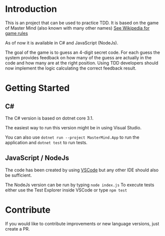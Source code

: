 # Introduction 
This is an project that can be used to practice TDD. 
It is based on the game of Master Mind (also known with many other names)
[See Wikipedia for game rules](https://en.wikipedia.org/wiki/Mastermind_(board_game))

As of now it is available in C# and JavaScript (NodeJs).

The goal of the game is to guess an 4-digit secret code. For each guess the system provides feedback on how many of the guess are actually in the code and how many are at the right position. Using TDD developers should now implement the logic calculating the correct feedback result.

# Getting Started

## C#
The C# version is based on dotnet core 3.1. 

The easiest way to run this version might be in using Visual Studio.

You can also use ```dotnet run --project MasterMind.App``` to run the application and 
```dotnet test``` to run  tests.

## JavaScript / NodeJs
The code has been created by using [VSCode](code.visualstudio.com) but any other IDE should also be sufficient.

The NodeJs version can be run by typing ```node index.js```
To execute tests either use the Test Explorer inside VSCode or type ```npm test```


# Contribute
If you would like to contribute improvements or new language versions, just create a PR.
